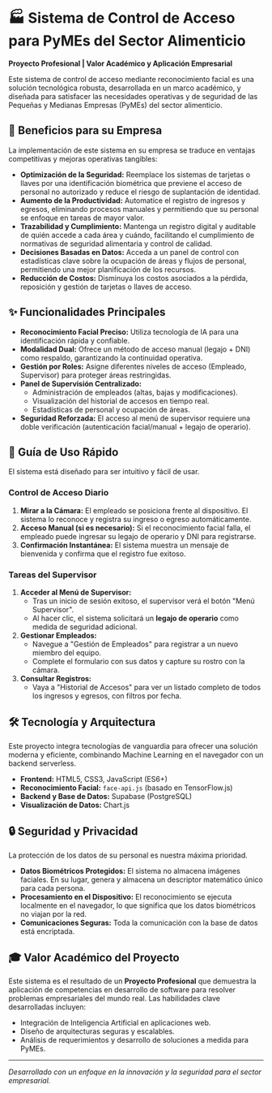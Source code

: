 # 🏭 Sistema de Control de Acceso para PyMEs del Sector Alimenticio

**Proyecto Profesional | Valor Académico y Aplicación Empresarial**

Este sistema de control de acceso mediante reconocimiento facial es una solución tecnológica robusta, desarrollada en un marco académico, y diseñada para satisfacer las necesidades operativas y de seguridad de las Pequeñas y Medianas Empresas (PyMEs) del sector alimenticio.

## 🌟 Beneficios para su Empresa

La implementación de este sistema en su empresa se traduce en ventajas competitivas y mejoras operativas tangibles:

-   **Optimización de la Seguridad:** Reemplace los sistemas de tarjetas o llaves por una identificación biométrica que previene el acceso de personal no autorizado y reduce el riesgo de suplantación de identidad.
-   **Aumento de la Productividad:** Automatice el registro de ingresos y egresos, eliminando procesos manuales y permitiendo que su personal se enfoque en tareas de mayor valor.
-   **Trazabilidad y Cumplimiento:** Mantenga un registro digital y auditable de quién accede a cada área y cuándo, facilitando el cumplimiento de normativas de seguridad alimentaria y control de calidad.
-   **Decisiones Basadas en Datos:** Acceda a un panel de control con estadísticas clave sobre la ocupación de áreas y flujos de personal, permitiendo una mejor planificación de los recursos.
-   **Reducción de Costos:** Disminuya los costos asociados a la pérdida, reposición y gestión de tarjetas o llaves de acceso.

## ✨ Funcionalidades Principales

-   **Reconocimiento Facial Preciso:** Utiliza tecnología de IA para una identificación rápida y confiable.
-   **Modalidad Dual:** Ofrece un método de acceso manual (legajo + DNI) como respaldo, garantizando la continuidad operativa.
-   **Gestión por Roles:** Asigne diferentes niveles de acceso (Empleado, Supervisor) para proteger áreas restringidas.
-   **Panel de Supervisión Centralizado:**
    -   Administración de empleados (altas, bajas y modificaciones).
    -   Visualización del historial de accesos en tiempo real.
    -   Estadísticas de personal y ocupación de áreas.
-   **Seguridad Reforzada:** El acceso al menú de supervisor requiere una doble verificación (autenticación facial/manual + legajo de operario).

## 🚀 Guía de Uso Rápido

El sistema está diseñado para ser intuitivo y fácil de usar.

### Control de Acceso Diario

1.  **Mirar a la Cámara:** El empleado se posiciona frente al dispositivo. El sistema lo reconoce y registra su ingreso o egreso automáticamente.
2.  **Acceso Manual (si es necesario):** Si el reconocimiento facial falla, el empleado puede ingresar su legajo de operario y DNI para registrarse.
3.  **Confirmación Instantánea:** El sistema muestra un mensaje de bienvenida y confirma que el registro fue exitoso.

### Tareas del Supervisor

1.  **Acceder al Menú de Supervisor:**
    -   Tras un inicio de sesión exitoso, el supervisor verá el botón "Menú Supervisor".
    -   Al hacer clic, el sistema solicitará un **legajo de operario** como medida de seguridad adicional.
2.  **Gestionar Empleados:**
    -   Navegue a "Gestión de Empleados" para registrar a un nuevo miembro del equipo.
    -   Complete el formulario con sus datos y capture su rostro con la cámara.
3.  **Consultar Registros:**
    -   Vaya a "Historial de Accesos" para ver un listado completo de todos los ingresos y egresos, con filtros por fecha.

## 🛠️ Tecnología y Arquitectura

Este proyecto integra tecnologías de vanguardia para ofrecer una solución moderna y eficiente, combinando Machine Learning en el navegador con un backend serverless.

-   **Frontend:** HTML5, CSS3, JavaScript (ES6+)
-   **Reconocimiento Facial:** `face-api.js` (basado en TensorFlow.js)
-   **Backend y Base de Datos:** Supabase (PostgreSQL)
-   **Visualización de Datos:** Chart.js

## 🔒 Seguridad y Privacidad

La protección de los datos de su personal es nuestra máxima prioridad.

-   **Datos Biométricos Protegidos:** El sistema no almacena imágenes faciales. En su lugar, genera y almacena un descriptor matemático único para cada persona.
-   **Procesamiento en el Dispositivo:** El reconocimiento se ejecuta localmente en el navegador, lo que significa que los datos biométricos no viajan por la red.
-   **Comunicaciones Seguras:** Toda la comunicación con la base de datos está encriptada.

## 🎓 Valor Académico del Proyecto

Este sistema es el resultado de un **Proyecto Profesional** que demuestra la aplicación de competencias en desarrollo de software para resolver problemas empresariales del mundo real. Las habilidades clave desarrolladas incluyen:

-   Integración de Inteligencia Artificial en aplicaciones web.
-   Diseño de arquitecturas seguras y escalables.
-   Análisis de requerimientos y desarrollo de soluciones a medida para PyMEs.

---
*Desarrollado con un enfoque en la innovación y la seguridad para el sector empresarial.*